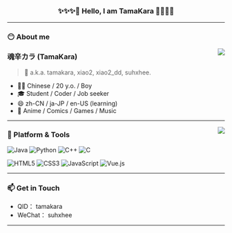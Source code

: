 <h3 align="center">✨✨✨👋 Hello, I am TamaKara 👋✨✨✨</h3>

---

### 😶 About me

<img align="right" src="https://github-readme-stats.vercel.app/api?username=tamakara&show_icons=true&rank_icon=github&theme=blue_navy">

### 魂辛カラ (TamaKara)

> 💬 a.k.a. tamakara, xiao2, xiao2_dd, suhxhee.

- 🏳️‍⚧️ Chinese / 20 y.o. / Boy
- 🎓 Student / Coder / Job seeker
- 😄 zh-CN / ja-JP / en-US (learning)
- 💖 Anime / Comics / Games / Music

---

<img align="right" src="https://github-readme-stats.vercel.app/api/top-langs/?username=tamakara&layout=donut&theme=blue_navy">

### 🌱 Platform & Tools

![Java](https://img.shields.io/badge/-Java-f80000?style=flat-square&logo=oracle&logoColor=fff)
![Python](https://img.shields.io/badge/-Python-3776ab?style=flat-square&logo=python&logoColor=fff)
![C++](https://img.shields.io/badge/-C%2b%2b-00599c?style=flat-square&logo=C%2b%2b&logoColor=fff)
![C](https://img.shields.io/badge/-C-a8b9cc?style=flat-square&logo=C&logoColor=fff)

![HTML5](https://img.shields.io/badge/-HTML5-e34f26?style=flat-square&logo=HTML5&logoColor=fff)
![CSS3](https://img.shields.io/badge/-CSS3-1572b6?style=flat-square&logo=CSS3&labelColor=1572b6)
![JavaScript](https://img.shields.io/badge/-JavaScript-f7df1e?style=flat-square&logo=JavaScript&labelColor=f7df1e&logoColor=000)
![Vue.js](https://img.shields.io/badge/Vue.js-4FC08D?style=flat-square&logo=vuedotjs&logoColor=ffffff)

---

### 📫 Get in Touch

- QID： tamakara
- WeChat： suhxhee

---


